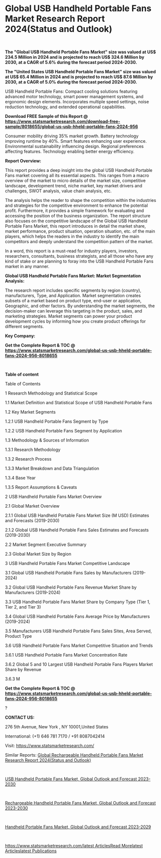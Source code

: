 <h1>Global USB Handheld Portable Fans Market Research Report 2024(Status and Outlook)</h1><br/><p><strong>The "Global USB Handheld Portable Fans Market" size was valued at US$ 234.5 Million in 2024 and is projected to reach US$ 324.6 Million by 2030, at a <strong>CAGR</strong> of 5.6% during the forecast period 2024-2030.</strong></p>
 
 
 
 <p><strong>The "United States USB Handheld Portable Fans Market" size was valued at US$ 65.4 Million in 2024 and is projected to reach US$ 87.6 Million by 2030, at a <strong>CAGR</strong> of 5.0% during the forecast period 2024-2030.</strong></p>
 
 
 
 <p>USB Handheld Portable Fans: Compact cooling solutions featuring advanced motor technology, smart power management systems, and ergonomic design elements. Incorporates multiple speed settings, noise reduction technology, and extended operational capabilities.</p>
 
 
 
 <p><strong>Download FREE Sample of this Report @ <a href="https://www.statsmarketresearch.com/download-free-sample/8018655/global-us-usb-hheld-portable-fans-2024-956">https://www.statsmarketresearch.com/download-free-sample/8018655/global-us-usb-hheld-portable-fans-2024-956</a></strong></p>
 
 
 
 <p>Consumer mobility driving 35% market growth. Battery technology improving runtime by 40%. Smart features enhancing user experience. Environmental sustainability influencing design. Regional preferences affecting features. Technology enabling better energy efficiency.</p>
 
 
 
 <p><strong>Report Overview:</strong></p>
 
 
 
 <p>This report provides a deep insight into the global USB Handheld Portable Fans market covering all its essential aspects. This ranges from a macro overview of the market to micro details of the market size, competitive landscape, development trend, niche market, key market drivers and challenges, SWOT analysis, value chain analysis, etc.</p>
 
 
 
 <p>The analysis helps the reader to shape the competition within the industries and strategies for the competitive environment to enhance the potential profit. Furthermore, it provides a simple framework for evaluating and accessing the position of the business organization. The report structure also focuses on the competitive landscape of the Global USB Handheld Portable Fans Market, this report introduces in detail the market share, market performance, product situation, operation situation, etc. of the main players, which helps the readers in the industry to identify the main competitors and deeply understand the competition pattern of the market.</p>
 
 
 
 <p>In a word, this report is a must-read for industry players, investors, researchers, consultants, business strategists, and all those who have any kind of stake or are planning to foray into the USB Handheld Portable Fans market in any manner.</p>
 
 
 
 <p><strong>Global USB Handheld Portable Fans Market: Market Segmentation Analysis:</strong></p>
 
 
 
 <p>The research report includes specific segments by region (country), manufacturers, Type, and Application. Market segmentation creates subsets of a market based on product type, end-user or application, Geographic, and other factors. By understanding the market segments, the decision-maker can leverage this targeting in the product, sales, and marketing strategies. Market segments can power your product development cycles by informing how you create product offerings for different segments.</p>
 
 
 
 <p><strong>Key Company:</strong></p>
 
 
 
 <div><b>Get the Complete Report & TOC @ <a href="https://www.statsmarketresearch.com/global-us-usb-hheld-portable-fans-2024-956-8018655">https://www.statsmarketresearch.com/global-us-usb-hheld-portable-fans-2024-956-8018655</a></b></div>
 
 
 
 <p><br />
 
 <b>Table of content</b></p>
 
 
 
 <p>Table of Contents<br />
 
 1 Research Methodology and Statistical Scope<br />
 
 1.1 Market Definition and Statistical Scope of USB Handheld Portable Fans<br />
 
 1.2 Key Market Segments<br />
 
 1.2.1 USB Handheld Portable Fans Segment by Type<br />
 
 1.2.2 USB Handheld Portable Fans Segment by Application<br />
 
 1.3 Methodology & Sources of Information<br />
 
 1.3.1 Research Methodology<br />
 
 1.3.2 Research Process<br />
 
 1.3.3 Market Breakdown and Data Triangulation<br />
 
 1.3.4 Base Year<br />
 
 1.3.5 Report Assumptions & Caveats<br />
 
 2 USB Handheld Portable Fans Market Overview<br />
 
 2.1 Global Market Overview<br />
 
 2.1.1 Global USB Handheld Portable Fans Market Size (M USD) Estimates and Forecasts (2019-2030)<br />
 
 2.1.2 Global USB Handheld Portable Fans Sales Estimates and Forecasts (2019-2030)<br />
 
 2.2 Market Segment Executive Summary<br />
 
 2.3 Global Market Size by Region<br />
 
 3 USB Handheld Portable Fans Market Competitive Landscape<br />
 
 3.1 Global USB Handheld Portable Fans Sales by Manufacturers (2019-2024)<br />
 
 3.2 Global USB Handheld Portable Fans Revenue Market Share by Manufacturers (2019-2024)<br />
 
 3.3 USB Handheld Portable Fans Market Share by Company Type (Tier 1, Tier 2, and Tier 3)<br />
 
 3.4 Global USB Handheld Portable Fans Average Price by Manufacturers (2019-2024)<br />
 
 3.5 Manufacturers USB Handheld Portable Fans Sales Sites, Area Served, Product Type<br />
 
 3.6 USB Handheld Portable Fans Market Competitive Situation and Trends<br />
 
 3.6.1 USB Handheld Portable Fans Market Concentration Rate<br />
 
 3.6.2 Global 5 and 10 Largest USB Handheld Portable Fans Players Market Share by Revenue<br />
 
 3.6.3 M</p>
 
 
 
 <div><b>Get the Complete Report & TOC @ <a href="https://www.statsmarketresearch.com/global-us-usb-hheld-portable-fans-2024-956-8018655">https://www.statsmarketresearch.com/global-us-usb-hheld-portable-fans-2024-956-8018655</a></b></div>
 
 
 
 <p>? </p>
 
 
 
 <p><b>CONTACT US:</b><br />
 
 276 5th Avenue, New York , NY 10001,United States<br />
 
 International: (+1) 646 781 7170 / +91 8087042414<br />
 
 Visit: <a href="https://www.statsmarketresearch.com/">https://www.statsmarketresearch.com/</a><br />
 
 Similar Reports: <a href="https://www.statsmarketresearch.com/global-us-usb-hheld-portable-fans-2024-956-8018655">Global Rechargeable Handheld Portable Fans Market Research Report 2024(Status and Outlook)</a><br />
 
 <br />
 
 <a href="https://www.statsmarketresearch.com/global-us-usb-hheld-portable-fans-2024-956-8018655">USB Handheld Portable Fans Market, Global Outlook and Forecast 2023-2030</a><br />
 
 <br />
 
 <a href="https://www.statsmarketresearch.com/global-us-usb-hheld-portable-fans-2024-956-8018655">Rechargeable Handheld Portable Fans Market, Global Outlook and Forecast 2023-2030</a><br />
 
 <br />
 
 <a href="https://www.statsmarketresearch.com/global-us-usb-hheld-portable-fans-2024-956-8018655">Handheld Portable Fans Market, Global Outlook and Forecast 2023-2029</a><br />
 
 <br />
 
 <a href="https://gyeongbokgung.com">https://www.statsmarketresearch.com/</a><a href="https://hallyeomaritime.com">latest Articles</a><a href="https://jingwansa.com">Read More</a><a href="https://nguoiviet.jp/">latest Articles</a><a href="https://www.intelmarketresearch.com/">latest Publications</a></p>
